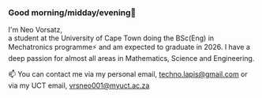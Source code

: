 ### Good morning/midday/evening👋
I'm Neo Vorsatz,<br>
a student at the University of Cape Town doing the BSc(Eng) in Mechatronics programme⚡
and am expected to graduate in 2026.
I have a deep passion for almost all areas in Mathematics, Science and Engineering.

📫 You can contact me via my personal email, techno.lapis@gmail.com
or via my UCT email, vrsneo001@myuct.ac.za

